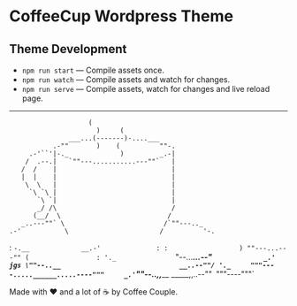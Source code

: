 # CoffeeCup Wordpress Theme
## Theme Development
* `npm run start` — Compile assets once.
* `npm run watch` — Compile assets and watch for changes.
* `npm run serve` — Compile assets, watch for changes and live reload page.


------------------------------------------------------

                        (
                          )     (
                   ___...(-------)-....___
               .-""       )    (          ""-.
         .-'``'|-._             )         _.-|
        /  .--.|   `""---...........---""`   |
       /  /    |                             |
       |  |    |                             |
        \  \   |                             |
         `\ `\ |                             |
           `\ `|                             |
           _/ /\                             /
          (__/  \                           /
       _..---""` \                         /`""---.._
    .-'           \                       /          '-.
   :               `-.__             __.-'              :
   :                  ) ""---...---"" (                 :
    '._               `"--...___...--"`              _.'
  jgs \""--..__                              __..--""/
       '._     """----.....______.....----"""     _.'
          `""--..,,_____            _____,,..--""`
                        `"""----"""`

Made with ❤ and a lot of ☕ by Coffee Couple.
